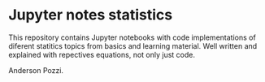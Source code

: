 # Jupyter notes statistics

This repository contains Jupyter notebooks with code implementations of diferent statitics topics from basics and learning material.
Well written and explained with repectives equations, not only just code.

Anderson Pozzi.   

 
